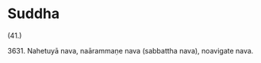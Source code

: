 

# Suddha







(41.)

3631\. Nahetuyā nava, naārammaṇe nava (sabbattha nava), noavigate nava.



